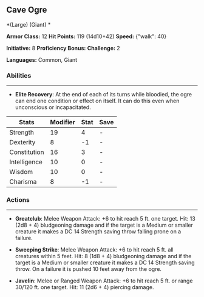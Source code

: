 ## Cave Ogre
*(Large) (Giant) *

**Armor Class:** 12
**Hit Points:** 119 (14d10+42)
**Speed:** {"walk": 40}

**Initiative:** 8
**Proficiency Bonus:**
**Challenge:** 2

**Languages:** Common, Giant

### Abilities
 --- 
- **Elite Recovery**: At the end of each of its turns while bloodied, the ogre can end one condition or effect on itself. It can do this even when unconscious or incapacitated.



| Stats | Modifier | Stat | Save
| ---- | ---- | ---- | ---- |
| Strength | 19 | 4 | - |
| Dexterity | 8 | -1 | - |
| Constitution | 16 | 3 | - |
| Intelligence | 10 | 0 | - |
| Wisdom | 10 | 0 | - |
| Charisma | 8 | -1 | - |

### Actions
 --- 
- **Greatclub**: Melee Weapon Attack: +6 to hit  reach 5 ft.  one target. Hit: 13 (2d8 + 4) bludgeoning damage  and if the target is a Medium or smaller creature  it makes a DC 14 Strength saving throw  falling prone on a failure.

- **Sweeping Strike**: Melee Weapon Attack: +6 to hit  reach 5 ft.  all creatures within 5 feet. Hit: 8 (1d8 + 4) bludgeoning damage  and if the target is a Medium or smaller creature  it makes a DC 14 Strength saving throw. On a failure  it is pushed 10 feet away from the ogre.

- **Javelin**: Melee or Ranged Weapon Attack: +6 to hit  reach 5 ft. or range 30/120 ft.  one target. Hit: 11 (2d6 + 4) piercing damage.

